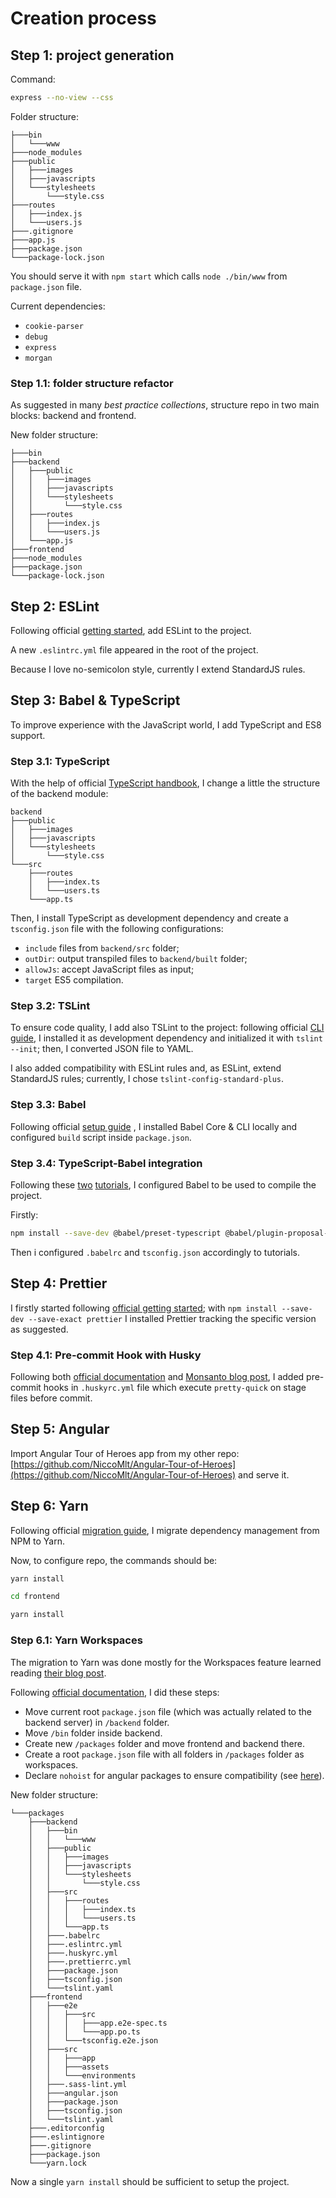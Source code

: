 # Creation process

## Step 1: project generation

Command:

```bash
express --no-view --css
```

Folder structure:

```
├───bin
│   └───www
├───node_modules
├───public
│   ├───images
│   ├───javascripts
│   └───stylesheets
│       └───style.css
├───routes
│   ├───index.js
│   └───users.js
├───.gitignore
├───app.js
├───package.json
└───package-lock.json
```

You should serve it with `npm start` which calls `node ./bin/www` from `package.json` file.

Current dependencies:

-   `cookie-parser`
-   `debug`
-   `express`
-   `morgan`

### Step 1.1: folder structure refactor

As suggested in many _best practice collections_, structure repo in two main blocks: backend and frontend.

New folder structure:

```
├───bin
├───backend
│   ├───public
│   │   ├───images
│   │   ├───javascripts
│   │   └───stylesheets
│   │       └───style.css
│   ├───routes
│   │   ├───index.js
│   │   └───users.js
│   └───app.js
├───frontend
├───node_modules
├───package.json
└───package-lock.json
```

## Step 2: ESLint

Following official [getting started](https://eslint.org/docs/user-guide/getting-started), add ESLint to the project.

A new `.eslintrc.yml` file appeared in the root of the project.

Because I love no-semicolon style, currently I extend StandardJS rules.

## Step 3: Babel & TypeScript

To improve experience with the JavaScript world, I add TypeScript and ES8 support.

### Step 3.1: TypeScript

With the help of official [TypeScript handbook](https://www.typescriptlang.org/docs/handbook/migrating-from-javascript.html),
I change a little the structure of the backend module:

```
backend
├───public
│   ├───images
│   ├───javascripts
│   └───stylesheets
│       └───style.css
└───src
    ├───routes
    │   ├───index.ts
    │   └───users.ts
    └───app.ts
```

Then, I install TypeScript as development dependency and create a `tsconfig.json` file with the following configurations:

-   `include` files from `backend/src` folder;
-   `outDir`: output transpiled files to `backend/built` folder;
-   `allowJs`: accept JavaScript files as input;
-   `target` ES5 compilation.

### Step 3.2: TSLint

To ensure code quality, I add also TSLint to the project:
following official [CLI guide](https://palantir.github.io/tslint/usage/cli/), I installed it as development dependency
and initialized it with `tslint --init`; then, I converted JSON file to YAML.

I also added compatibility with ESLint rules and, as ESLint, extend StandardJS rules; currently, I chose `tslint-config-standard-plus`.

### Step 3.3: Babel

Following official [setup guide](https://babeljs.io/setup#installation) , I installed Babel Core & CLI locally
and configured `build` script inside `package.json`.

### Step 3.4: TypeScript-Babel integration

Following these [two](https://iamturns.com/typescript-babel/) [tutorials](https://blogs.msdn.microsoft.com/typescript/2018/08/27/typescript-and-babel-7/),
I configured Babel to be used to compile the project.

Firstly:

```bash
npm install --save-dev @babel/preset-typescript @babel/plugin-proposal-class-properties @babel/plugin-proposal-object-rest-spread
```

Then i configured `.babelrc` and `tsconfig.json` accordingly to tutorials.

## Step 4: Prettier

I firstly started following [official getting started](http://engineering.monsanto.com/2018/09/26/using-prettier/);
with `npm install --save-dev --save-exact prettier` I installed Prettier tracking the specific version as suggested.

### Step 4.1: Pre-commit Hook with Husky

Following both [official documentation](https://prettier.io/docs/en/precommit.html) and [Monsanto blog post](http://engineering.monsanto.com/2018/09/26/using-prettier/),
I added pre-commit hooks in `.huskyrc.yml` file which execute `pretty-quick` on stage files before commit.

## Step 5: Angular

Import Angular Tour of Heroes app from my other repo: [https://github.com/NiccoMlt/Angular-Tour-of-Heroes](https://github.com/NiccoMlt/Angular-Tour-of-Heroes) and serve it.

## Step 6: Yarn

Following official [migration guide](https://yarnpkg.com/en/docs/migrating-from-npm), I migrate dependency management from NPM to Yarn.

Now, to configure repo, the commands should be:

```bash
yarn install

cd frontend

yarn install
```

### Step 6.1: Yarn Workspaces

The migration to Yarn was done mostly for the Workspaces feature learned reading [their blog post](https://yarnpkg.com/blog/2017/08/02/introducing-workspaces/).

Following [official documentation](https://yarnpkg.com/lang/en/docs/workspaces/), I did these steps:

- Move current root ```package.json``` file (which was actually related to the backend server) in ```/backend``` folder.
- Move ```/bin``` folder inside backend.
- Create new ```/packages``` folder and move frontend and backend there.
- Create a root ```package.json``` file with all folders in ```/packages``` folder as workspaces.
- Declare ```nohoist``` for angular packages to ensure compatibility (see [here](https://github.com/angular/angular-cli/issues/7097)).

New folder structure:

```
└───packages
    ├───backend
    │   ├───bin
    │   │   └───www
    │   ├───public
    │   │   ├───images
    │   │   ├───javascripts
    │   │   └───stylesheets
    │   │       └───style.css
    │   ├───src
    │   │   ├───routes
    │   │   │   ├───index.ts
    │   │   │   └───users.ts
    │   │   └───app.ts
    │   ├───.babelrc
    │   ├───.eslintrc.yml
    │   ├───.huskyrc.yml
    │   ├───.prettierrc.yml
    │   ├───package.json
    │   ├───tsconfig.json
    │   └───tslint.yaml
    ├───frontend
    │   ├───e2e
    │   │   ├───src
    │   │   │   ├───app.e2e-spec.ts
    │   │   │   └───app.po.ts
    │   │   └───tsconfig.e2e.json
    │   ├───src
    │   │   ├───app
    │   │   ├───assets
    │   │   └───environments
    │   ├───.sass-lint.yml
    │   ├───angular.json
    │   ├───package.json
    │   ├───tsconfig.json
    │   └───tslint.yaml
    ├───.editorconfig
    ├───.eslintignore
    ├───.gitignore
    ├───package.json
    └───yarn.lock
```

Now a single ```yarn install``` should be sufficient to setup the project.
